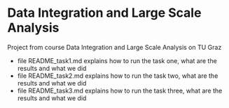 # Data Integration and Large Scale Analysis
Project from course Data Integration and Large Scale Analysis on TU Graz

- file README_task1.md explains how to run the task one, what are the results and what we did
- file README_task2.md explains how to run the task two, what are the results and what we did
- file README_task3.md explains how to run the task three, what are the results and what we did